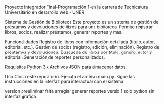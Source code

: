 Proyecto Integrador Final-Programación 1-en la carrera de Tecnicatura Universitario en desarrollo web - UNER

Sistema de Gestión de Biblioteca Este proyecto es un sistema de gestión de préstamos y devoluciones de libros para una biblioteca. Permite registrar libros, socios, realizar préstamos, generar reportes y más.

Funcionalidades Registro de libros con información detallada (título, autor, editorial, etc.). Gestión de socios (registro, edición, eliminación). Registro de préstamos y devoluciones. Búsqueda de libros por título, género, autor y editorial. Generación de reportes personalizados.

Requisitos Python 3.x Archivos JSON para almacenar datos.

Uso Clona este repositorio. Ejecuta el archivo main.py. Sigue las instrucciones en la interfaz para interactuar con el sistema.

version preeliminar falta arreglar generar reportes
versio 1 solo python sin interfaz grafica
